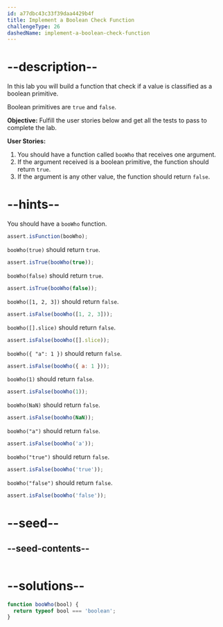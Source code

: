 ```yaml
---
id: a77dbc43c33f39daa4429b4f
title: Implement a Boolean Check Function
challengeType: 26
dashedName: implement-a-boolean-check-function
---
```


# --description--

In this lab you will build a function that check if a value is classified as a boolean primitive.

Boolean primitives are `true` and `false`.

**Objective:** Fulfill the user stories below and get all the tests to pass to complete the lab.

**User Stories:**

1. You should have a function called `booWho` that receives one argument.
1. If the argument received is a boolean primitive, the function should return `true`.
1. If the argument is any other value, the function should return `false`.

# --hints--

You should have a `booWho` function.

```js
assert.isFunction(booWho);
```

`booWho(true)` should return `true`.

```js
assert.isTrue(booWho(true));
```

`booWho(false)` should return `true`.

```js
assert.isTrue(booWho(false));
```

`booWho([1, 2, 3])` should return `false`.

```js
assert.isFalse(booWho([1, 2, 3]));
```

`booWho([].slice)` should return `false`.

```js
assert.isFalse(booWho([].slice));
```

`booWho({ "a": 1 })` should return `false`.

```js
assert.isFalse(booWho({ a: 1 }));
```

`booWho(1)` should return `false`.

```js
assert.isFalse(booWho(1));
```

`booWho(NaN)` should return `false`.

```js
assert.isFalse(booWho(NaN));
```

`booWho("a")` should return `false`.

```js
assert.isFalse(booWho('a'));
```

`booWho("true")` should return `false`.

```js
assert.isFalse(booWho('true'));
```

`booWho("false")` should return `false`.

```js
assert.isFalse(booWho('false'));
```

# --seed--

## --seed-contents--

```js

```

# --solutions--

```js
function booWho(bool) {
  return typeof bool === 'boolean';
}

```
